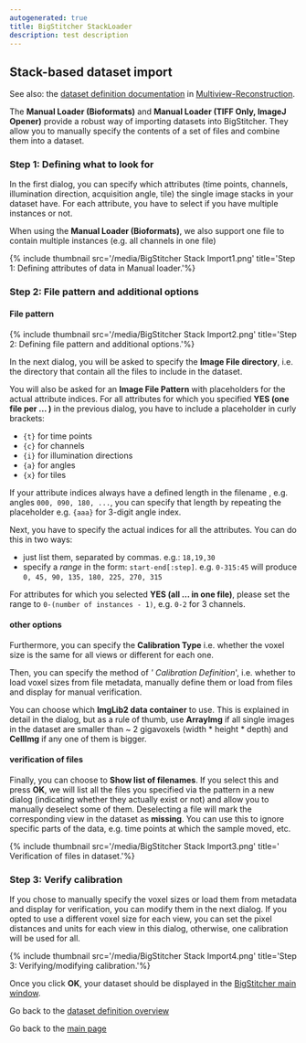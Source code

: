 ```yaml
---
autogenerated: true
title: BigStitcher StackLoader
description: test description
---
```


Stack-based dataset import
--------------------------

See also: the [dataset definition documentation](/plugins/mvr-definedataset) in [Multiview-Reconstruction](/plugins/multiview-reconstruction).

The **Manual Loader (Bioformats)** and **Manual Loader (TIFF Only, ImageJ Opener)** provide a robust way of importing datasets into BigStitcher. They allow you to manually specify the contents of a set of files and combine them into a dataset.

### Step 1: Defining what to look for

In the first dialog, you can specify which attributes (time points, channels, illumination direction, acquisition angle, tile) the single image stacks in your dataset have. For each attribute, you have to select if you have multiple instances or not.

When using the **Manual Loader (Bioformats)**, we also support one file to contain multiple instances (e.g. all channels in one file)

{% include thumbnail src='/media/BigStitcher Stack Import1.png' title='Step 1: Defining attributes of data in Manual loader.'%}

### Step 2: File pattern and additional options

#### File pattern

{% include thumbnail src='/media/BigStitcher Stack Import2.png' title='Step 2: Defining file pattern and additional options.'%}

In the next dialog, you will be asked to specify the **Image File directory**, i.e. the directory that contain all the files to include in the dataset.

You will also be asked for an **Image File Pattern** with placeholders for the actual attribute indices. For all attributes for which you specified **YES (one file per ... )** in the previous dialog, you have to include a placeholder in curly brackets:

-   `{t}` for time points
-   `{c}` for channels
-   `{i}` for illumination directions
-   `{a}` for angles
-   `{x}` for tiles

If your attribute indices always have a defined length in the filename , e.g. angles `000, 090, 180, ...`, you can specify that length by repeating the placeholder e.g. `{aaa}` for 3-digit angle index.

Next, you have to specify the actual indices for all the attributes. You can do this in two ways:

-   just list them, separated by commas. e.g.: `18,19,30`
-   specify a *range* in the form: `start-end[:step]`. e.g. `0-315:45` will produce `0, 45, 90, 135, 180, 225, 270, 315`

For attributes for which you selected **YES (all ... in one file)**, please set the range to `0-(number of instances - 1)`, e.g. `0-2` for 3 channels.

#### other options

Furthermore, you can specify the **Calibration Type** i.e. whether the voxel size is the same for all views or different for each one.

Then, you can specify the method of *' Calibration Definition*', i.e. whether to load voxel sizes from file metadata, manually define them or load from files and display for manual verification.

You can choose which **ImgLib2 data container** to use. This is explained in detail in the dialog, but as a rule of thumb, use **ArrayImg** if all single images in the dataset are smaller than \~ 2 gigavoxels (width \* height \* depth) and **CellImg** if any one of them is bigger.

#### verification of files

Finally, you can choose to **Show list of filenames**. If you select this and press **OK**, we will list all the files you specified via the pattern in a new dialog (indicating whether they actually exist or not) and allow you to manually deselect some of them. Deselecting a file will mark the corresponding view in the dataset as **missing**. You can use this to ignore specific parts of the data, e.g. time points at which the sample moved, etc.

{% include thumbnail src='/media/BigStitcher Stack Import3.png' title=' Verification of files in dataset.'%}

### Step 3: Verify calibration

If you chose to manually specify the voxel sizes or load them from metadata and display for verification, you can modify them in the next dialog. If you opted to use a different voxel size for each view, you can set the pixel distances and units for each view in this dialog, otherwise, one calibration will be used for all.

{% include thumbnail src='/media/BigStitcher Stack Import4.png' title='Step 3: Verifying/modifying calibration.'%}

Once you click **OK**, your dataset should be displayed in the [BigStitcher main window](/plugins/bigstitcher/stitching-mode).

Go back to the [dataset definition overview](/plugins/bigstitcher/define-new-dataset)

Go back to the [main page](BigStitcher#Documentation)
